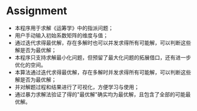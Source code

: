# Assignment

* 本程序用于求解《运筹学》中的指派问题；
* 用户手动输入初始系数矩阵的维度与值；
* 通过迭代求得最优解，存在多解时也可以并发求得所有可能解，可以判断这些解是否为最优解；
* 本程序只支持求解最小化问题，但预留了最大化问题的拓展借口，还有进一步优化的空间。
* 本算法通过迭代求得最优解，存在多解时并发求得所有可能解，可以判断这些解是否为最优解；
* 并对解题过程和结果进行了可视化，方便学习与使用；
* 通过暴力求解法验证了得的"最优解"确实均为最优解，且包含了全部的可能最优解。
